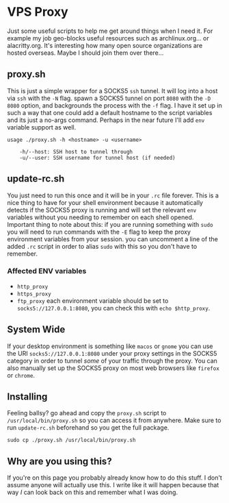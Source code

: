 # VPS Proxy
Just some useful scripts to help me get around things when I need it. For example my job geo-blocks useful resources such as archlinux.org... or alacritty.org. It's interesting how many open source organizations are hosted overseas. Maybe I should join them over there...
## proxy.sh
This is just a simple wrapper for a SOCKS5 `ssh` tunnel. It will log into a host via `ssh` with the `-N` flag. spawn a SOCKS5 tunnel on port `8080` with the `-D 8080` option, and backgrounds the process with the `-f` flag. I have it set up in such a way that one could add a default hostname to the script variables and its just a no-args command. Perhaps in the near future I'll add `env` variable support as well.
```
usage ./proxy.sh -h <hostname> -u <username>

    -h/--host: SSH host to tunnel through
    -u/--user: SSH username for tunnel host (if needed)
```
## update-rc.sh
You just need to run this once and it will be in your `.rc` file forever. This is a nice thing to have for your shell environment because it automatically detects if the SOCKS5 proxy is running and will set the relevant `env` variables without you needing to remember on each shell opened. Important thing to note about this: if you are running something with `sudo` you will need to run commands with the `-E` flag to keep the proxy environment variables from your session. you can uncomment a line of the added `.rc` script in order to alias `sudo` with this so you don't have to remember.
### Affected ENV variables
- `http_proxy`
- `https_proxy`
- `ftp_proxy`
each environment variable should be set to `socks5://127.0.0.1:8080`, you can check this with `echo $http_proxy`.
## System Wide
If your desktop environment is something like `macos` or `gnome` you can use the URI `socks5://127.0.0.1:8080` under your proxy settings in the SOCKS5 category in order to tunnel _some_ of your traffic through the proxy. You can also manually set up the SOCKS5 proxy on most web browsers like `firefox` or `chrome`.
## Installing
Feeling ballsy? go ahead and copy the `proxy.sh` script to `/usr/local/bin/proxy.sh` so you can access it from anywhere. Make sure to run `update-rc.sh` beforehand so you get the full package.
```
sudo cp ./proxy.sh /usr/local/bin/proxy.sh
```
## Why are you using this?
If you're on this page you probably already know how to do this stuff. I don't assume anyone will actually use this. I write like it will happen because that way _I_ can look back on this and remember what I was doing.

